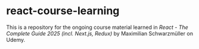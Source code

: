# react-course-learning

This is a repository for the ongoing course material learned in _React - The Complete Guide 2025 (incl. Next.js, Redux)_ by Maximilian Schwarzmüller on Udemy.
